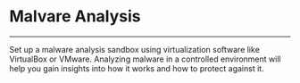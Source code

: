 # Malvare Analysis

---

Set up a malware analysis sandbox using virtualization software like VirtualBox or VMware. Analyzing malware in a controlled environment will help you gain insights into how it works and how to protect against it.